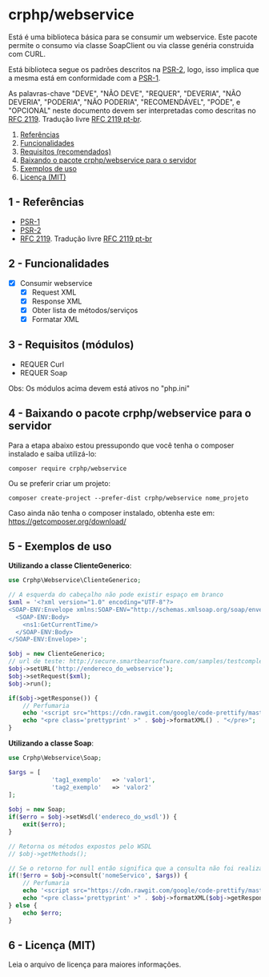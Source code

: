 # crphp/webservice
Está é uma biblioteca básica para se consumir um webservice. Este pacote permite 
o consumo via classe SoapClient ou via classe genéria construida com CURL.

Está biblioteca segue os padrões descritos na [PSR-2](http://www.php-fig.org/psr/psr-2/), logo, 
isso implica que a mesma está em conformidade com a [PSR-1](http://www.php-fig.org/psr/psr-1/).

As palavras-chave "DEVE", "NÃO DEVE", "REQUER", "DEVERIA", "NÃO DEVERIA", "PODERIA", "NÃO PODERIA", 
"RECOMENDÁVEL", "PODE", e "OPCIONAL" neste documento devem ser interpretadas como descritas no 
[RFC 2119](http://tools.ietf.org/html/rfc2119). Tradução livre [RFC 2119 pt-br](http://rfc.pt.webiwg.org/rfc2119).

1. [Referências](#referencia)
1. [Funcionalidades](#funcionalidades)
1. [Requisitos (recomendados)](#requisitos)
1. [Baixando o pacote crphp/webservice para o servidor](#webservice)
1. [Exemplos de uso](#exemplos)
1. [Licença (MIT)](#licenca)

## 1 - <a id="referencias"></a>Referências
 - [PSR-1](http://www.php-fig.org/psr/psr-1/)
 - [PSR-2](http://www.php-fig.org/psr/psr-2/)
 - [RFC 2119](http://tools.ietf.org/html/rfc2119). Tradução livre [RFC 2119 pt-br](http://rfc.pt.webiwg.org/rfc2119)

## 2 - <a id="funcionalidades"></a>Funcionalidades
- [x] Consumir webservice
    - [x] Request XML
    - [x] Response XML
    - [x] Obter lista de métodos/serviços
    - [x] Formatar XML

## 3 - Requisitos (módulos)
- REQUER Curl
- REQUER Soap

Obs: Os módulos acima devem está ativos no "php.ini"

## 4 - <a id="webservice"></a>Baixando o pacote crphp/webservice para o servidor

Para a etapa abaixo estou pressupondo que você tenha o composer instalado e saiba utilizá-lo:
```
composer require crphp/webservice
```

Ou se preferir criar um projeto:
```
composer create-project --prefer-dist crphp/webservice nome_projeto
```

Caso ainda não tenha o composer instalado, obtenha este em: https://getcomposer.org/download/

## 5 - <a id="exemplos"></a>Exemplos de uso

**Utilizando a classe ClienteGenerico**:
```php
use Crphp\Webservice\ClienteGenerico;

// A esquerda do cabeçalho não pode existir espaço em branco
$xml = '<?xml version="1.0" encoding="UTF-8"?>
<SOAP-ENV:Envelope xmlns:SOAP-ENV="http://schemas.xmlsoap.org/soap/envelope/" xmlns:ns1="http://smartbear.com">
  <SOAP-ENV:Body>
    <ns1:GetCurrentTime/>
  </SOAP-ENV:Body>
</SOAP-ENV:Envelope>';

$obj = new ClienteGenerico;
// url de teste: http://secure.smartbearsoftware.com/samples/testcomplete10/webservices/Service.asmx
$obj->setURL('http://endereco_do_webservice');
$obj->setRequest($xml);
$obj->run();

if($obj->getResponse()) {
    // Perfumaria
    echo '<script src="https://cdn.rawgit.com/google/code-prettify/master/loader/run_prettify.js"></script>';
    echo "<pre class='prettyprint' >" . $obj->formatXML() . "</pre>";
}
```

**Utilizando a classe Soap**:
```php
use Crphp\Webservice\Soap;

$args = [
            'tag1_exemplo'   => 'valor1',
            'tag2_exemplo'   => 'valor2'
];
 
$obj = new Soap;
if($erro = $obj->setWsdl('endereco_do_wsdl')) {
    exit($erro);
}

// Retorna os métodos expostos pelo WSDL
// $obj->getMethods();

// Se o retorno for null então significa que a consulta não foi realizada
if(!$erro = $obj->consult('nomeServico', $args)) {
    // Perfumaria
    echo '<script src="https://cdn.rawgit.com/google/code-prettify/master/loader/run_prettify.js"></script>';
    echo "<pre class='prettyprint' >" . $obj->formatXML($obj->getResponse()) . "</pre>";
} else {
    echo $erro;
}
```

## 6 - <a id="licenca">Licença (MIT)
Leia o arquivo de licença para maiores informações.